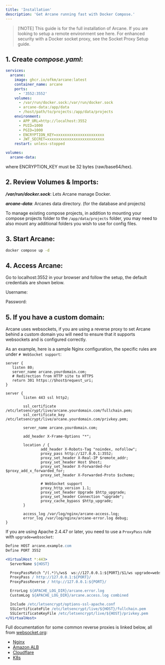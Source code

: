 ```yaml
---
title: 'Installation'
description: 'Get Arcane running fast with Docker Compose.'
---
```


<script lang="ts">
import SetupCode from '$lib/components/setup-code.svelte';
import { Snippet } from '$lib/components/ui/snippet/index.js';
import { Link } from '$lib/components/ui/link/index.js';
</script>

> [!NOTE] This guide is for the full installation of Arcane.
> If you are looking to setup a remote environment see <Link href="/docs/features/environments">here</Link>. For enhanced security with a Docker socket proxy, see the <Link href="/docs/setup/socket-proxy">Socket Proxy Setup</Link> guide.

## 1. Create **_compose.yaml_**:

```yaml
services:
  arcane:
    image: ghcr.io/ofkm/arcane:latest
    container_name: arcane
    ports:
      - '3552:3552'
    volumes:
      - /var/run/docker.sock:/var/run/docker.sock
      - arcane-data:/app/data
      - /host/path/to/projects:/app/data/projects
    environment:
      - APP_URL=http://localhost:3552
      - PUID=1000
      - PGID=1000
      - ENCRYPTION_KEY=xxxxxxxxxxxxxxxxxxxxxx
      - JWT_SECRET=xxxxxxxxxxxxxxxxxxxxxxxxxx
    restart: unless-stopped

volumes:
  arcane-data:
```

where ENCRYPTION_KEY must be 32 bytes (raw/base64/hex).

## 2. Review Volumes & Imports:

**_/var/run/docker.sock_**: Lets Arcane manage Docker.

**_arcane-data_**: Arcanes data directory. (for the database and projects)

To manage existing compose projects, in addition to mounting your compose projects folder to the `/app/data/projects` folder, you may need to also mount any additional folders you wish to use for config files.

## 3. Start Arcane:

```bash
docker compose up -d
```

## 4. Access Arcane:

Go to <Link href="http://localhost:3552">localhost:3552</Link> in your browser and follow the setup, the default credentials are shown below.

Username:
<Snippet text="arcane" class="mt-2 max-w-[300px]" />

Password:
<Snippet text="arcane-admin" class="mt-2 max-w-[300px]" />

## 5. If you have a custom domain:

Arcane uses websockets, if you are using a reverse proxy to set Arcane behind a custom domain
you will need to ensure that it supports websockets and is configured correctly.

As an example, here is a sample Nginx configuration, the specific rules are under `# WebSocket support`:

```nginxconf
server {
   listen 80;
   server_name arcane.yourdomain.com;
   # Redirection from HTTP site to HTTPS
   return 301 https://$host$request_uri;
}

server {
        listen 443 ssl http2;

        ssl_certificate        /etc/letsencrypt/live/arcane.yourdomain.com/fullchain.pem;
        ssl_certificate_key    /etc/letsencrypt/live/arcane.yourdomain.com/privkey.pem;

        server_name arcane.yourdomain.com;

        add_header X-Frame-Options "*";

        location / {
                add_header X-Robots-Tag "noindex, nofollow";
                proxy_pass http://127.0.0.1:3552;
                proxy_set_header X-Real-IP $remote_addr;
                proxy_set_header Host $host;
                proxy_set_header X-Forwarded-For $proxy_add_x_forwarded_for;
                proxy_set_header X-Forwarded-Proto $scheme;

                # WebSocket support
                proxy_http_version 1.1;
                proxy_set_header Upgrade $http_upgrade;
                proxy_set_header Connection "upgrade";
                proxy_cache_bypass $http_upgrade;
        }

        access_log /var/log/nginx/arcane-access.log;
        error_log /var/log/nginx/arcane-error.log debug;
}
```

If you are using Apache 2.4.47 or later, you need to use a `ProxyPass` rule with `upgrade=websocket`:

```apache
Define HOST arcane.example.com
Define PORT 3552

<VirtualHost *:443>
  ServerName ${HOST}

  ProxyPassMatch ^/(.*)\/ws$  ws://127.0.0.1:${PORT}/$1/ws upgrade=websocket
  ProxyPass / http://127.0.0.1:${PORT}/
  ProxyPassReverse / http://127.0.0.1:${PORT}/

  ErrorLog ${APACHE_LOG_DIR}/arcane.error.log
  CustomLog ${APACHE_LOG_DIR}/arcane.access.log combined

  Include /etc/letsencrypt/options-ssl-apache.conf
  SSLCertificateFile /etc/letsencrypt/live/${HOST}/fullchain.pem
  SSLCertificateKeyFile /etc/letsencrypt/live/${HOST}/privkey.pem
</VirtualHost>
```


Full documentation for some common reverse proxies is linked below, all from [websocket.org](https://websocket.org/):
- [Nginx](https://websocket.org/guides/infrastructure/nginx/)
- [Amazon ALB](https://websocket.org/guides/infrastructure/aws/alb/)
- [Cloudflare](https://websocket.org/guides/infrastructure/cloudflare/)
- [K8s](https://websocket.org/guides/infrastructure/kubernetes/)
